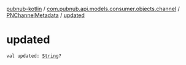 [pubnub-kotlin](../../index.md) / [com.pubnub.api.models.consumer.objects.channel](../index.md) / [PNChannelMetadata](index.md) / [updated](./updated.md)

# updated

`val updated: `[`String`](https://kotlinlang.org/api/latest/jvm/stdlib/kotlin/-string/index.html)`?`